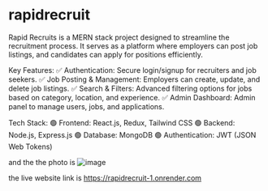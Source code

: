 ﻿# rapidrecruit
Rapid Recruits is a MERN stack project designed to streamline the recruitment process. It serves as a platform where employers can post job listings, and candidates can apply for positions efficiently.

Key Features:
✅ Authentication: Secure login/signup for recruiters and job seekers.
✅ Job Posting & Management: Employers can create, update, and delete job listings.
✅ Search & Filters: Advanced filtering options for jobs based on category, location, and experience.
✅ Admin Dashboard: Admin panel to manage users, jobs, and applications.

Tech Stack:
🟢 Frontend: React.js, Redux, Tailwind CSS
🟢 Backend: Node.js, Express.js
🟢 Database: MongoDB
🟢 Authentication: JWT (JSON Web Tokens)

and the the photo is ![image](https://github.com/user-attachments/assets/2dca34bb-ebfb-4981-9532-5a1777461b16)



the live website link is https://rapidrecruit-1.onrender.com

